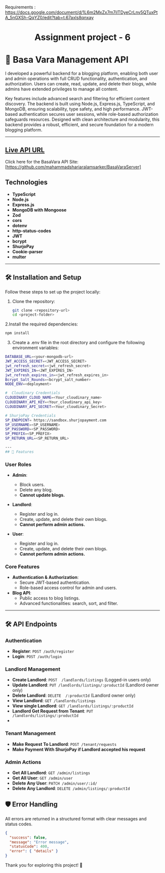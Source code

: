 Requirements : https://docs.google.com/document/d/1L6m2MxZx7m7ilTDyeCrLnv5QTuxPtA_5nGXSh-QqYZ0/edit?tab=t.67axls8qnxay

<h1 align="center">
  Assignment  project - 6 
</h1>

# 📝 Basa Vara Management API

I developed a powerful backend for a blogging platform, enabling both user and admin operations with full CRUD functionality, authentication, and authorization. Users can create, read, update, and delete their blogs, while admins have extended privileges to manage all content.

Key features include advanced search and filtering for efficient content discovery. The backend is built using Node.js, Express.js, TypeScript, and MongoDB, ensuring scalability, type safety, and high performance. JWT-based authentication secures user sessions, while role-based authorization safeguards resources. Designed with clean architecture and modularity, this backend provides a robust, efficient, and secure foundation for a modern blogging platform.

---
## [ Live API URL](https://basa-vara-server.vercel.app)

Click here for the BasaVara API Site: [https://github.com/mahammadshariaralamsarker/BasaVaraServer] 

## Technologies

- **TypeScript**
- **Node.js**
- **Express.js**
- **MongoDB with Mongoose**
- **Zod**
- **cors**
- **dotenv**
- **http-status-codes**
- **JWT**
- **bcrypt**
- **ShurjoPay**
- **Cookie-parser**
- **multer** 

---
## 🛠️ Installation and Setup

Follow these steps to set up the project locally:

1. Clone the repository:

   ```bash
   git clone <repository-url>
   cd <project-folder>
   ```

2.Install the required dependencies:

```bash
npm install
```

3. Create a .env file in the root directory and configure the following environment variables:

```bash
DATABASE_URL=<your-mongodb-url>
JWT_ACCESS_SECRET=<JWT_ACCESS_SECRET>
jwt_refresh_secret=<jwt_refresh_secret>
JWT_EXPIRES_IN=<JWT_EXPIRES_IN>
jwt_refresh_expires_in=<jwt_refresh_expires_in>
Bcrypt_Salt_Rounds=<bcrypt_salt_number>
NODE_ENV=<deployment>

#  Cloudinary Credentials
CLOUDINARY_CLOUD_NAME=<Your_cloudinary_name>
CLOUDINARY_API_KEY=<Your_cloudinary_api_key>
CLOUDINARY_API_SECRET=<Your_cloudinary_Secret>

# ShurjoPay Credentials
SP_ENDPOINT= https://sandbox.shurjopayment.com
SP_USERNAME=<SP_USERNAME>
SP_PASSWORD=<SP_PASSWORD>
SP_PREFIX=<SP_PREFIX>
SP_RETURN_URL=<SP_RETURN_URL>

---
## 🚀 Features
```
### User Roles

- **Admin**:
  - Block users.
  - Delete any blog.
  - **Cannot update blogs.**
- **Landlord**:

  - Register and log in.
  - Create, update, and delete their own blogs.
  - **Cannot perform admin actions.**

- **User**:
  - Register and log in.
  - Create, update, and delete their own blogs.
  - **Cannot perform admin actions.**

### Core Features

- **Authentication & Authorization**:
  - Secure JWT-based authentication.
  - Role-based access control for admin and users.
- **Blog API**:
  - Public access to blog listings.
  - Advanced functionalities: search, sort, and filter.

---

## 🛠️ API Endpoints

### Authentication
- **Register**: `POST /auth/register`
- **Login**: `POST /auth/login`

### Landlord Management
- **Create Landlord**: `POST  /landlords/listings` (Logged-in users only)
- **Update Landlord**: `PUT /landlords/listings/:productId` (Landlord owner only)
- **Delete Landlord**: `DELETE  /:productId` (Landlord owner only)
- **View Landlord**: `GET /landlords/listings`
- **View single Landlord**: `GET /landlords/listings/:productId`
- **Landlord Get Request from Tenant**: `PUT /landlords/listings/:productId`
-

### Tenant Management
- **Make Request To Landlord**: `POST /tenant/requests`
- **Make Payment With ShurjoPay if Landlord accepted his request**

### Admin Actions
- **Get All Landlord**: `GET /admin/listings`
- **Get All User**: `GET /admin/user`
- **Delete Any User**: `PATCH /admin/user/:id/`
- **Delete Any Landlord**: `DELETE /admin/listings/:productId`


## 🛡️ Error Handling

All errors are returned in a structured format with clear messages and status codes.

```json
{
  "success": false,
  "message": "Error message",
  "statusCode": 400,
  "error": { "details" }
}
```

Thank you for exploring this project! 🚀 
